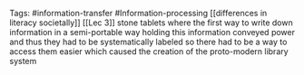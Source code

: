 Tags: #information-transfer #Information-processing 
[[differences in literacy societally]] [[Lec 3]]
stone tablets where the first way to write down information in a semi-portable way
holding this information conveyed power and thus they had to be systematically labeled so there had to be a way to access them easier which caused the creation of the proto-modern library system
